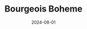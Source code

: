 ---  
layout: startup_page  
title: "Bourgeois Boheme"  
id: "bobofin.com"  
permalink: "/bourgeoisbohemebobofin.com08012024/"  
website: "https://bobofin.com/"  
funding_round: "Seed"  
funding_amount: "€6.5M"  
investors: "Graphit Lifestyle"  
about: "Bourgeois Boheme is a fintech company that digitizes family cash flow management for ultra-high-net-worth individuals (UHNWI). It offers secure, high-value transactions via proprietary security systems enhanced by AI, focusing on streamlining wire transfers, large card transactions, and managing geographically dispersed assets."  
markets: "Fintech, Financial Services, Apps, Payments"  
hq: "Vilnius, Vilnius, Lithuania"  
founded_year: "2018"  
linkedin: "https://www.linkedin.com/company/bourgeoisboheme"  
twitter: ""  
instagram: ""  
facebook: ""  
crunchbase: "https://www.crunchbase.com/organization/bourgeois-boh%C3%A8me-fintech"  
pitchbook: ""  

date_display: "01-Aug-2024"  
date: "2024-08-01"

# SEO Optimization  
meta_title: "Bourgeois Boheme - Seed Funding (€6.5M)"  
meta_description: "Bourgeois Boheme, Bourgeois Boheme is a fintech company that digitizes family cash flow management for ultra-high-net-worth individuals (UHNWI). It offers secure, high-..."  
meta_keywords: "Bourgeois Boheme, Fintech, Financial Services, Apps, Payments, Seed funding"  
canonical_url: "https://startup.projectstartups.com/bourgeoisbohemebobofin.com08012024/"  
---
